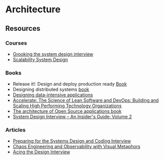 # Architecture

## Resources

### Courses

* [Grooking the system design interview](https://www.educative.io/courses/grokking-the-system-design-interview)
* [Scalability System Design](https://www.educative.io/path/scalability-system-design)

### Books

* Release it!: Design and deploy production ready [Book](https://www.amazon.es/Release-Design-Deploy-Production-Ready-Software/dp/1680502395)
* Designing distributed systems [book](https://www.amazon.com/dp/B079YTM4FC/ref=dp-kindle-redirect?_encoding=UTF8\&btkr=1)
* [Designing data-intensive applications](https://www.amazon.com/Designing-Data-Intensive-Applications-Reliable-Maintainable/dp/1449373321)
* [Accelerate: The Science of Lean Software and DevOps: Building and Scaling High Performing Technology Organizations](https://www.amazon.com/-/es/Nicole-Forsgren-PhD-ebook/dp/B07B9F83WM)
* [The architecture of Open Source applications book](https://aosabook.org/en/index.html)
* [System Design Interview – An Insider's Guide: Volume 2](https://www.amazon.com/dp/1736049119)

### Articles

* [Preparing for the Systems Design and Coding Interview](https://blog.pragmaticengineer.com/preparing-for-the-systems-design-and-coding-interviews/)
* [Chaos Engineering and Observability with Visual Metaphors](https://www.infoq.com/articles/chaos-engineering-observability-visual-metaphors/)
* [Acing the Design Interview](https://www.seangoedecke.com/acing-the-design-interview/)



